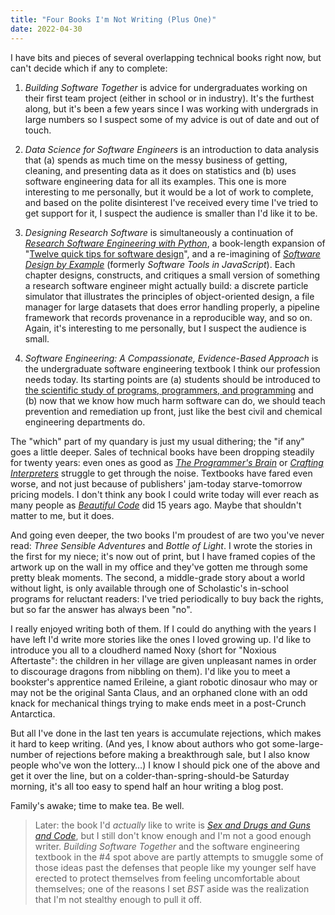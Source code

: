 ```yaml
---
title: "Four Books I'm Not Writing (Plus One)"
date: 2022-04-30
---
```


I have bits and pieces of several overlapping technical books right now,
but can't decide which if any to complete:

1.  *Building Software Together*
    is advice for undergraduates working on their first team project
    (either in school or in industry).
    It's the furthest along,
    but it's been a few years since I was working with undergrads in large numbers
    so I suspect some of my advice is out of date and out of touch.

2.  *Data Science for Software Engineers*
    is an introduction to data analysis
    that (a) spends as much time on the messy business of getting, cleaning, and presenting data
    as it does on statistics
    and (b) uses software engineering data for all its examples.
    This one is more interesting to me personally,
    but it would be a lot of work to complete,
    and based on the polite disinterest I've received
    every time I've tried to get support for it,
    I suspect the audience is smaller than I'd like it to be.

3.  *Designing Research Software*
    is simultaneously
    a continuation of *[Research Software Engineering with Python][py-rse]*,
    a book-length expansion of "[Twelve quick tips for software design][12-tips]",
    and a re-imagining of *[Software Design by Example][sdxjs]*
    (formerly *Software Tools in JavaScript*).
    Each chapter designs, constructs, and critiques
    a small version of something a research software engineer might actually build:
    a discrete particle simulator that illustrates the principles of object-oriented design,
    a file manager for large datasets that does error handling properly,
    a pipeline framework that records provenance in a reproducible way,
    and so on.
    Again,
    it's interesting to me personally,
    but I suspect the audience is small.

4.  *Software Engineering: A Compassionate, Evidence-Based Approach*
    is the undergraduate software engineering textbook I think our profession needs today.
    Its starting points are
    (a) students should be introduced to
    [the scientific study of programs, programmers, and programming][nwit]
    and (b) now that we know how much harm software can do,
    we should teach prevention and remediation up front,
    just like the best civil and chemical engineering departments do.

The "which" part of my quandary is just my usual dithering;
the "if any" goes a little deeper.
Sales of technical books have been dropping steadily for twenty years:
even ones as good as *[The Programmer's Brain][brain]* or *[Crafting Interpreters][interpreters]*
struggle to get through the noise.
Textbooks have fared even worse,
and not just because of publishers' jam-today starve-tomorrow pricing models.
I don't think any book I could write today
will ever reach as many people as *[Beautiful Code][bc]* did 15 years ago.
Maybe that shouldn't matter to me, but it does.

And going even deeper,
the two books I'm proudest of are two you've never read:
*Three Sensible Adventures* and *Bottle of Light*.
I wrote the stories in the first for my niece;
it's now out of print,
but I have framed copies of the artwork up on the wall in my office
and they've gotten me through some pretty bleak moments.
The second,
a middle-grade story about a world without light,
is only available through one of Scholastic's in-school programs for reluctant readers:
I've tried periodically to buy back the rights,
but so far the answer has always been "no".

I really enjoyed writing both of them.
If I could do anything with the years I have left
I'd write more stories like the ones I loved growing up.
I'd like to introduce you all to a cloudherd named Noxy
(short for "Noxious Aftertaste":
the children in her village are given unpleasant names
in order to discourage dragons from nibbling on them).
I'd like you to meet a bookster's apprentice named Erileine,
a giant robotic dinosaur who may or may not be the original Santa Claus,
and an orphaned clone with an odd knack for mechanical things
trying to make ends meet in a post-Crunch Antarctica.

But all I've done in the last ten years is accumulate rejections,
which makes it hard to keep writing.
(And yes,
I know about authors who got some-large-number of rejections
before making a breakthrough sale,
but I also know people who've won the lottery…)
I know I should pick one of the above and get it over the line,
but on a colder-than-spring-should-be Saturday morning,
it's all too easy to spend half an hour writing a blog post.

Family's awake; time to make tea.
Be well.

> Later: the book I'd *actually* like to write is
> *[Sex and Drugs and Guns and Code][sdgc]*,
> but I still don't know enough
> and I'm not a good enough writer.
> *Building Software Together* and the software engineering textbook in the #4 spot above
> are partly attempts to smuggle some of those ideas
> past the defenses that people like my younger self have erected
> to protect themselves from feeling uncomfortable about themselves;
> one of the reasons I set *BST* aside
> was the realization that I'm not stealthy enough to pull it off.

[12-tips]: https://journals.plos.org/ploscompbiol/article?id=10.1371/journal.pcbi.1009809
[bc]: https://www.oreilly.com/library/view/beautiful-code/9780596510046/
[brain]: https://www.manning.com/books/the-programmers-brain
[interpreters]: https://craftinginterpreters.com/
[nwit]: https://neverworkintheory.org/
[py-rse]: @root/py-rse/
[sdgc]: @root/ideas/#what-i-would-write-if-i-was-smarter-than-i-am
[sdxjs]: https://third-bit.com/sdxjs/index.html
